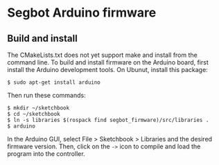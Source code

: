 Segbot Arduino firmware
=======================

Build and install
-----------------

The CMakeLists.txt does not yet support make and install from the
command line.  To build and install firmware on the Arduino board,
first install the Arduino development tools.  On Ubunut, install this
package:

    $ sudo apt-get install arduino

Then run these commands:

    $ mkdir ~/sketchbook 
    $ cd ~/sketchbook
    $ ln -s libraries $(rospack find segbot_firmware)/src/libraries .
    $ arduino

In the Arduino GUI, select File > Sketchbook > Libraries and the
desired firmware version.  Then, click on the ``->`` icon to compile
and load the program into the controller.
